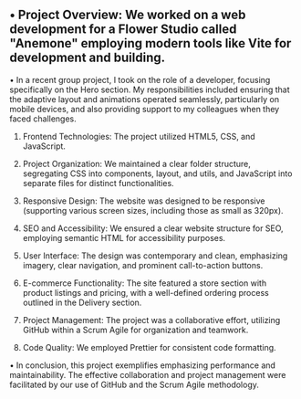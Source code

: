 ## •   Project Overview: We worked on a web development for a Flower Studio called "Anemone" employing modern tools like Vite for development and building.

•   In a recent group project, I took on the role of a developer, focusing specifically on the Hero section. 
My responsibilities included ensuring that the adaptive layout and animations operated seamlessly, particularly 
on mobile devices, and also providing support to my colleagues when they faced challenges.

1. Frontend Technologies:
    The project utilized HTML5, CSS, and JavaScript.

2. Project Organization:
    We maintained a clear folder structure, segregating CSS into components, layout, and utils, and JavaScript into separate files for distinct functionalities.
 
3. Responsive Design:
    The website was designed to be responsive (supporting various screen sizes, including those as small as 320px).

4. SEO and Accessibility:
    We ensured a clear website structure for SEO, employing semantic HTML for accessibility purposes.
 
5. User Interface:
    The design was contemporary and clean, emphasizing imagery, clear navigation, and prominent call-to-action buttons.

6. E-commerce Functionality:
    The site featured a store section with product listings and pricing, with a well-defined ordering process outlined in the Delivery section.

7. Project Management:
    The project was a collaborative effort, utilizing GitHub within a Scrum Agile for organization and teamwork.
 
8. Code Quality:
    We employed Prettier for consistent code formatting.

•   In conclusion, this project exemplifies emphasizing performance and
maintainability. The effective collaboration and project management were facilitated by our 
use of GitHub and the Scrum Agile methodology.
